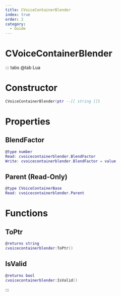 ```yaml
---
title: CVoiceContainerBlender
index: true
order: 2
category:
  - Guide
---
```


# CVoiceContainerBlender

::: tabs
@tab Lua
# Constructor
```lua
CVoiceContainerBlender(ptr --[[ string ]])
```
# Properties
## BlendFactor 
```lua
@type number
Read: cvoicecontainerblender.BlendFactor
Write: cvoicecontainerblender.BlendFactor = value
```
## Parent (Read-Only)
```lua
@type CVoiceContainerBase
Read: cvoicecontainerblender.Parent
```
# Functions
## ToPtr
```lua
@returns string
cvoicecontainerblender:ToPtr()
```
## IsValid
```lua
@returns bool
cvoicecontainerblender:IsValid()
```

:::